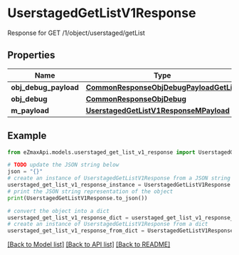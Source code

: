 # UserstagedGetListV1Response

Response for GET /1/object/userstaged/getList

## Properties

Name | Type | Description | Notes
------------ | ------------- | ------------- | -------------
**obj_debug_payload** | [**CommonResponseObjDebugPayloadGetList**](CommonResponseObjDebugPayloadGetList.md) |  | 
**obj_debug** | [**CommonResponseObjDebug**](CommonResponseObjDebug.md) |  | [optional] 
**m_payload** | [**UserstagedGetListV1ResponseMPayload**](UserstagedGetListV1ResponseMPayload.md) |  | 

## Example

```python
from eZmaxApi.models.userstaged_get_list_v1_response import UserstagedGetListV1Response

# TODO update the JSON string below
json = "{}"
# create an instance of UserstagedGetListV1Response from a JSON string
userstaged_get_list_v1_response_instance = UserstagedGetListV1Response.from_json(json)
# print the JSON string representation of the object
print(UserstagedGetListV1Response.to_json())

# convert the object into a dict
userstaged_get_list_v1_response_dict = userstaged_get_list_v1_response_instance.to_dict()
# create an instance of UserstagedGetListV1Response from a dict
userstaged_get_list_v1_response_from_dict = UserstagedGetListV1Response.from_dict(userstaged_get_list_v1_response_dict)
```
[[Back to Model list]](../README.md#documentation-for-models) [[Back to API list]](../README.md#documentation-for-api-endpoints) [[Back to README]](../README.md)


